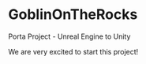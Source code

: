 # GoblinOnTheRocks
Porta Project - Unreal Engine to Unity

We are very excited to start this project!

